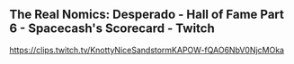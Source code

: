 ## The Real Nomics: Desperado - Hall of Fame Part 6 - Spacecash's Scorecard - Twitch

<https://clips.twitch.tv/KnottyNiceSandstormKAPOW-fQAO6NbV0NjcMOka>
